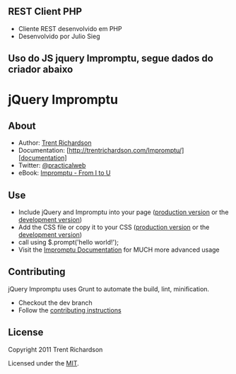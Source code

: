REST Client PHP
---
- Cliente REST desenvolvido em PHP
- Desenvolvido por Julio Sieg 

Uso do JS jquery Impromptu, segue dados do criador abaixo
---

jQuery Impromptu
================

About
-----
- Author: [Trent Richardson][author]
- Documentation: [http://trentrichardson.com/Impromptu/][documentation]
- Twitter: [@practicalweb][twitter]
- eBook: [Impromptu - From I to U][ebook]

[author]: (http://trentrichardson.com)
[documentation]: http://trentrichardson.com/Impromptu/
[twitter]: http://twitter.com/practicalweb
[ebook]: http://sellfy.com/p/IrwS

Use
---
- Include jQuery and Impromptu into your page ([production version][jsmin] or the [development version][jsmax])
- Add the CSS file or copy it to your CSS ([production version][cssmin] or the [development version][cssmax])
- call using $.prompt('hello world!');
- Visit the [Impromptu Documentation](http://trentrichardson.com/Impromptu/) for MUCH more advanced usage

[jsmin]: dist/jquery-impromptu.min.js
[jsmax]: dist/jquery-impromptu.js
[cssmin]: dist/jquery-impromptu.min.css
[cssmax]: dist/jquery-impromptu.css

Contributing
------------
jQuery Impromptu uses Grunt to automate the build, lint, minification.  
- Checkout the dev branch
- Follow the [contributing instructions][contributing]

[contributing]: CONTRIBUTING.md

License
-------
Copyright 2011 Trent Richardson

Licensed under the [MIT][mitlicense].

[mitlicense]: MIT-LICENSE.txt
